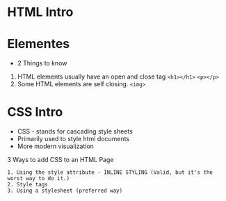 # HTML Intro

# Elementes
- 2 Things to know
1.  HTML elements usually have an open and close tag
`<h1></h1>`
`<p></p>`
2.  Some HTML elements are self closing.
`<img>`

# CSS Intro

- CSS - stands for cascading style sheets
- Primarily used to style html documents
- More modern visualization

3 Ways to add CSS to an HTML Page

    1. Using the style attribute - INLINE STYLING (Valid, but it's the worst way to do it.)
    2. Style tags
    3. Using a stylesheet (preferred way)

